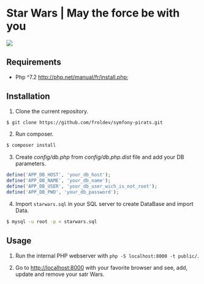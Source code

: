 # Star Wars | May the force be with you

![](https://github.com/froldev/php-star-wars/blob/master/presentation-starwars.png)

## Requirements

- Php ^7.2 http://php.net/manual/fr/install.php;

## Installation

1. Clone the current repository.

```bash
$ git clone https://github.com/froldev/symfony-pirats.git
```

2. Run composer.

```bash
$ composer install
```

3. Create _config/db.php_ from _config/db.php.dist_ file and add your DB parameters.

```php
define('APP_DB_HOST', 'your_db_host');
define('APP_DB_NAME', 'your_db_name');
define('APP_DB_USER', 'your_db_user_wich_is_not_root');
define('APP_DB_PWD', 'your_db_password');
```

4. Import `starwars.sql` in your SQL server to create DataBase and import Data.

```bash
$ mysql -u root -p < starwars.sql
```

## Usage

1. Run the internal PHP webserver with `php -S localhost:8000 -t public/`.

2. Go to [http://localhost:8000](http://localhost:8000) with your favorite browser and see, add, update and remove your satr Wars.
